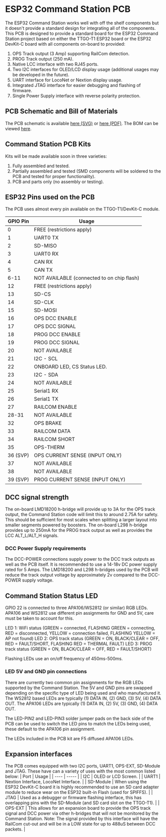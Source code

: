 # ESP32 Command Station PCB
The ESP32 Command Station works well with off the shelf components but it doesn't provide a standard design for integrating all of the components. This PCB is designed to provide a standard board for the ESP32 Command Station project based on either the TTGO-T1 ESP32 board or the ESP32 DevKit-C board with all components on-board to provided:
1) OPS Track output (3 Amp) supporting RailCom detection.
2) PROG Track output (250 mA).
3) Native LCC interface with two RJ45 ports.
4) Two I2C interfaces for OLED/LCD display usage (additional usages may be developed in the future).
5) UART interface for LocoNet or Nextion display usage.
6) Integrated JTAG interface for easier debugging and flashing of firmware.
7) Single Power Supply interface with reverse polarity protection.

## PCB Schematic and Bill of Materials
The PCB schematic is available [here (SVG)](ESP32-CS-LMD18200.svg) or [here (PDF)](ESP32-CS-LMD18200.pdf).
The BOM can be viewed [here](ESP32-CS-BOM.html).

## Command Station PCB Kits
Kits will be made available soon in three varieties:
1) Fully assembled and tested.
2) Partially assembled and tested (SMD components will be soldered to the PCB and tested for proper functionality).
3) PCB and parts only (no assembly or testing).

## ESP32 Pins used on the PCB
The PCB uses almost every pin available on the TTGO-T1/DevKit-C module.

| GPIO Pin | Usage |
| -------- | ----- |
| 0 | FREE (restrictions apply) |
| 1 | UART0 TX |
| 2 | SD-MISO |
| 3 | UART0 RX |
| 4 | CAN RX |
| 5 | CAN TX |
| 6-11 | NOT AVAILABLE (connected to on chip flash) |
| 12 | FREE (restrictions apply) |
| 13 | SD-CS |
| 14 | SD-CLK |
| 15 | SD-MOSI |
| 16 | OPS DCC ENABLE |
| 17 | OPS DCC SIGNAL |
| 18 | PROG DCC ENABLE |
| 19 | PROG DCC SIGNAL |
| 20 | NOT AVAILABLE |
| 21 | I2C - SCL |
| 22 | ONBOARD LED, CS Status LED. |
| 23 | I2C - SDA |
| 24 | NOT AVAILABLE |
| 25 | Serial1 RX |
| 26 | Serial1 TX |
| 27 | RAILCOM ENABLE |
| 28-31 | NOT AVAILABLE |
| 32 | OPS BRAKE |
| 33 | RAILCOM DATA |
| 34 | RAILCOM SHORT |
| 35 | OPS-THERM |
| 36 (SVP) | OPS CURRENT SENSE (INPUT ONLY) |
| 37 | NOT AVAILABLE |
| 38 | NOT AVAILABLE |
| 39 (SVP) | PROG CURRENT SENSE (INPUT ONLY) |

## DCC signal strength
The on-board LMD18200 h-bridge will provide up to 3A for the OPS track output, the Command Station code will limit this to around 2.75A for safety. This should be sufficient for most scales when splitting a larger layout into smaller segments powered by boosters. The on-board L298 h-bridge provides up to 250mA for the PROG track output as well as provides the LCC ALT_L/ALT_H signals.

### DCC Power Supply requirements
The DCC-POWER connections supply power to the DCC track outputs as well as the PCB itself. It is recommended to use a 14-18v DC power supply rated for 5 Amps. The LMD18200 and L298 h-bridges used by the PCB will reduce the track output voltage by approximately 2v compared to the DCC-POWER supply voltage.

## Command Station Status LED
GPIO 22 is connected to three APA106/WS2812 (or similar) RGB LEDs. APA106 and WS2812 use different pin assignments for GND and 5V, care must be taken to account for this.

LED 1: WiFi status (GREEN = connected, FLASHING GREEN = connecting, RED = disconnected, YELLOW = connection failed, FLASHING YELLOW = AP not found)
LED 2: OPS track status (GREEN = ON, BLACK/CLEAR = OFF, RED = FAULT/SHORT, FLASHING RED = THERMAL FAULT)
LED 3: PROG track status (GREEN = ON, BLACK/CLEAR = OFF, RED = FAULT/SHORT)

Flashing LEDs use an on/off frequency of 450ms-500ms.

### LED 5V and GND pin connections
There are currently two common pin assignments for the RGB LEDs supported by the Command Station. The 5V and GND pins are swapped depending on the specific type of LED being used and who manufactured it. The WS2812 based LEDs are typically (1) DATA IN, (2) GND, (3) 5V, (4) DATA OUT. The APA106 LEDs are typically (1) DATA IN, (2) 5V, (3) GND, (4) DATA OUT.

The LED-PIN2 and LED-PIN3 solder jumper pads on the back side of the PCB can be used to switch the LED pins to match the LEDs being used, these default to the APA106 pin assignment.

The LEDs included in the PCB kit are F5 diffused APA106 LEDs.

## Expansion interfaces
The PCB comes equipped with two I2C ports, UART1, OPS-EXT, SD-Module and JTAG. These have can a variety of uses with the most common listed below:
| Port | Usage |
| ---- | ----- |
| I2C | OLED or LCD Screen. |
| UART1 | Nextion Interface, LocoNet Interface. |
| SD-Module | When using the ESP32 DevKit-C board it is highly recommended to use an SD card adapter module to reduce wear on the ESP32 built-in Flash (used for SPIFFS). |
| JTAG | Used as a debugger or firmware flashing interface, this has overlapping pins with the SD-Module (and SD card slot on the TTGO-T1). |
| OPS-EXT | This allows for an expansion board to provide the OPS track signal and DCC power via other h-bridges that will not be monitored by the Command Station. Note: The signal provided by this interface will have the RailCom cut-out and will be in a LOW state for up to 488uS between DCC packets. |